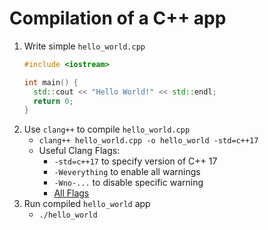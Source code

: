 # Compilation of a C++ app
1. Write simple `hello_world.cpp`
    ```cpp
    #include <iostream>

    int main() {
      std::cout << "Hello World!" << std::endl;
      return 0;
    }
    ```
2. Use `clang++` to compile `hello_world.cpp`
    - ```clang++ hello_world.cpp -o hello_world -std=c++17```
    - Useful Clang Flags:
        - `-std=c++17` to specify version of C++ 17
        - `-Weverything` to enable all warnings
        - `-Wno-...` to disable specific warning
        - [All Flags](https://clang.llvm.org/docs/DiagnosticsReference.html)
3. Run compiled `hello_world` app
    - `./hello_world`
